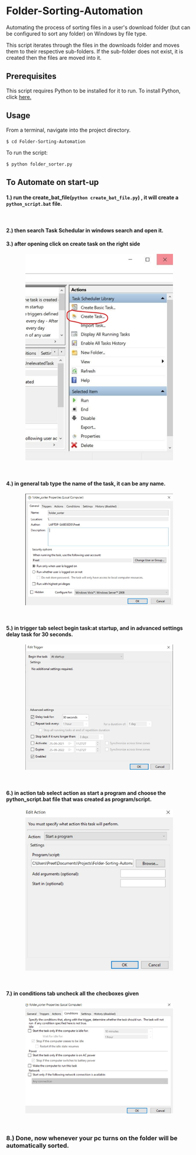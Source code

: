 # Folder-Sorting-Automation
Automating the process of sorting files in a user's download folder (but can be configured to sort any folder) on Windows by file type.

This script iterates through the files in the downloads folder and moves them to their respective sub-folders. If the 
sub-folder does not exist, it is created then the files are moved into it.

## Prerequisites
This script requires Python to be installed for it to run. To install Python, click [here.](https://www.python.org/downloads/)

## Usage
From a terminal, navigate into the project directory.
```
$ cd Folder-Sorting-Automation
```
To run the script:
```
$ python folder_sorter.py
```


## To Automate on start-up
#### 1.) run the create_bat_file(``` python create_bat_file.py ```) , it will create a ``` python_script.bat ``` file.
<br />

#### 2.) then search Task Schedular in windows search and open it.
#### 3.) after opening click on create task on the right side
<div>
<p align="center">
<img width="400" src="https://github.com/preetmodh/Folder-Sorting-Automation/blob/main/task_schedular_images/task%20schedular.jpg?raw=true" alt="Logo">
</p>
</div>
<br />


#### 4.) in general tab type the name of the task, it can be any name.
<div>
<p align="center">
<img  width="400" src="https://github.com/preetmodh/Folder-Sorting-Automation/blob/main/task_schedular_images/name.JPG?raw=true" alt="Logo">
</p>
</div>
<br />

#### 5.) in trigger tab select begin task:at startup, and in advanced settings delay task for 30 seconds.
<div>
<p align="center">
<img  width="400" src="https://github.com/preetmodh/Folder-Sorting-Automation/blob/main/task_schedular_images/trigger.JPG?raw=true" alt="Logo">
</p>
</div>
<br />

#### 6.) in action tab select action as start a program and choose the python_script.bat file that was created as program/script.
<div>
<p align="center">
<img width="400"  src="https://github.com/preetmodh/Folder-Sorting-Automation/blob/main/task_schedular_images/action.JPG?raw=true" alt="Logo">
</p>
</div>
<br />

#### 7.) in conditions tab uncheck all the checboxes given
<div>
<p align="center">
<img   width="400"src="https://github.com/preetmodh/Folder-Sorting-Automation/blob/main/task_schedular_images/conditions.JPG?raw=true" alt="Logo">
</p>
</div>
<br />

### 8.) Done, now whenever your pc turns on the folder will be automatically sorted.
<br />
<br />
<br />

